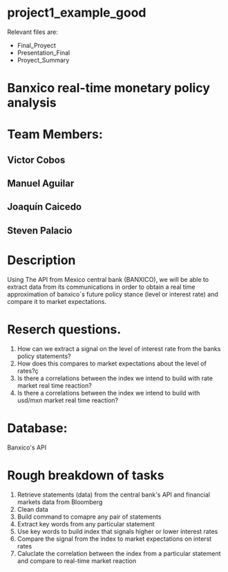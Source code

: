 # project1_example_good
Relevant files are:
- Final_Proyect
- Presentation_Final
- Proyect_Summary



# Banxico real-time monetary policy analysis

# Team Members:
## Victor Cobos
## Manuel Aguilar 
## Joaquín Caicedo
## Steven Palacio

# Description
Using The API from Mexico central bank (BANXICO), we will be able to extract data from its communications in order to obtain a real time approximation of banxico´s future policy stance (level or interest rate) and compare it to market expectations.

# Reserch questions. 
1. How can we extract a signal on the level of interest rate from the banks policy statements?
2. How does this compares to market expectations about the level of rates?ç
3. Is there a correlations between the index we intend to build with rate market real time reaction?
4. Is there a correlations between the index we intend to build with usd/mxn market real time reaction?

# Database:
Banxico's API

# Rough breakdown of tasks 
1. Retrieve statements (data) from the central bank's API and financial markets data from Bloomberg
2. Clean data 
3. Build command to comapre any pair of statements
4. Extract key words from any particular statement 
5. Use key words to build index that signals higher or lower interest rates 
6. Compare the signal from the index to market expectations on interst rates 
7. Caluclate the correlation between the index from a particular statement and compare to real-time market reaction


